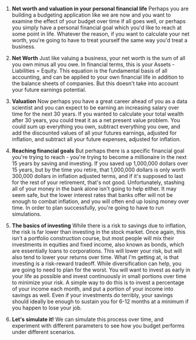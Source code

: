 1. **Net worth and valuation in your personal financial life**
Perhaps you are building a budgeting application like we are now and you want to examine the effect of your budget over time if all goes well, or perhaps you simply have a personal financial goal which you'd like to reach at some point in life. Whatever the reason, if you want to calculate your net worth, you're going to have to treat yourself the same way you'd treat a business.

2. **Net Worth**
Just like valuing a business, your net worth is the sum of all you own minus all you owe. In financial terms, this is your Assets - Liabilities = Equity. This equation is the fundamental basis of all accounting, and can be applied to your own financial life in addition to the balance sheets of companies. But this doesn't take into account your future earnings potential.

3. **Valuation**
Now perhaps you have a great career ahead of you as a data scientist and you can expect to be earning an increasing salary over time for the next 30 years. If you wanted to calculate your total wealth after 30 years, you could treat it as a net present value problem. You could sum up everything you own, subtract everything you owe, and add the discounted values of all your futures earnings, adjusted for inflation, and subtract all your future expenses, adjusted for inflation.

4. **Reaching financial goals**
But perhaps there is a specific financial goal you're trying to reach - you're trying to become a millionaire in the next 15 years by saving and investing. If you saved up 1,000,000 dollars over 15 years, but by the time you retire, that 1,000,000 dollars is only worth 300,000 dollars in inflation adjusted terms, and if it's supposed to last for the rest of your retirement, that's not good. Unfortunately, stashing all of your money in the bank alone isn't going to help either. It may seem safe, but the lower interest rates that banks offer will not be enough to combat inflation, and you will often end up losing money over time. In order to plan successfully, you're going to have to run simulations.

5. **The basics of investing**
While there is a risk to savings due to inflation, the risk is far lower than investing in the stock market. Once again, this isn't a portfolio construction course, but most people will mix their investments in equities and fixed income, also known as bonds, which are essentially loans to corporations. This will lower your risk, but will also tend to lower your returns over time. What I'm getting at, is that investing is a risk-reward tradeoff. While diversification can help, you are going to need to plan for the worst. You will want to invest as early in your life as possible and invest continuously in small portions over time to minimize your risk. A simple way to do this is to invest a percentage of your income each month, and put a portion of your income into savings as well. Even if your investments do terribly, your savings should ideally be enough to sustain you for 6-12 months at a minimum if you happen to lose your job.

6. **Let's simulate it!**
We can simulate this process over time, and experiment with different parameters to see how you budget performs under different scenarios.